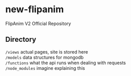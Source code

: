 # new-flipanim

FlipAnim V2 Official Repository

## Directory
`/views` actual pages, site is stored here <br>
`/models` data structures for mongodb<br>
`/functions` what the api runs when dealing with requests<br>
`/node_modules` imagine explaining this<br>
